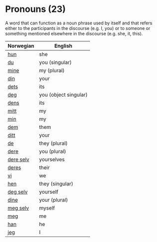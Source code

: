 # Pronouns (23)

A word that can function as a noun phrase used by itself and that refers either to the participants in the discourse (e.g. I, you) or to someone or something mentioned elsewhere in the discourse (e.g. she, it, this).

| Norwegian | English |
| --- | --- |
| [hun](https://www.ordnett.no/search?language=no&phrase=hun) | she |
| [du](https://www.ordnett.no/search?language=no&phrase=du) | you (singular) |
| [mine](https://www.ordnett.no/search?language=no&phrase=mine) | my (plural) |
| [din](https://www.ordnett.no/search?language=no&phrase=din) | your |
| [dets](https://www.ordnett.no/search?language=no&phrase=dets) | its |
| [deg](https://www.ordnett.no/search?language=no&phrase=deg) | you (object singular) |
| [dens](https://www.ordnett.no/search?language=no&phrase=dens) | its |
| [mitt](https://www.ordnett.no/search?language=no&phrase=mitt) | my |
| [min](https://www.ordnett.no/search?language=no&phrase=min) | my |
| [dem](https://www.ordnett.no/search?language=no&phrase=dem) | them |
| [ditt](https://www.ordnett.no/search?language=no&phrase=ditt) | your |
| [de](https://www.ordnett.no/search?language=no&phrase=de) | they (plural) |
| [dere](https://www.ordnett.no/search?language=no&phrase=dere) | you (plural) |
| [dere selv](https://www.ordnett.no/search?language=no&phrase=dere%20selv) | yourselves |
| [deres](https://www.ordnett.no/search?language=no&phrase=deres) | their |
| [vi](https://www.ordnett.no/search?language=no&phrase=vi) | we |
| [hen](https://www.ordnett.no/search?language=no&phrase=hen) | they (singular) |
| [deg selv](https://www.ordnett.no/search?language=no&phrase=deg%20selv) | yourself |
| [dine](https://www.ordnett.no/search?language=no&phrase=dine) | your (plural) |
| [meg selv](https://www.ordnett.no/search?language=no&phrase=meg%20selv) | myself |
| [meg](https://www.ordnett.no/search?language=no&phrase=meg) | me |
| [han](https://www.ordnett.no/search?language=no&phrase=han) | he |
| [jeg](https://www.ordnett.no/search?language=no&phrase=jeg) | I |

